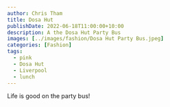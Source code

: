 ```yaml
---
author: Chris Tham
title: Dosa Hut
publishDate: 2022-06-18T11:00:00+10:00
description: A the Dosa Hut Party Bus
images: [../images/fashion/Dosa Hut Party Bus.jpeg]
categories: [Fashion]
tags:
  - pink
  - Dosa Hut
  - Liverpool
  - lunch
---
```


Life is good on the party bus!

